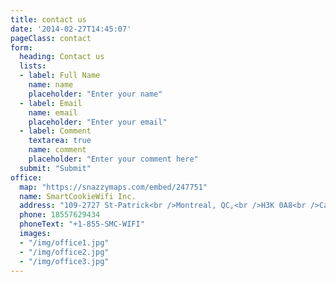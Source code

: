 ```yaml
---
title: contact us
date: '2014-02-27T14:45:07'
pageClass: contact
form:
  heading: Contact us
  lists:
  - label: Full Name
    name: name
    placeholder: "Enter your name"
  - label: Email
    name: email
    placeholder: "Enter your email"
  - label: Comment
    textarea: true
    name: comment
    placeholder: "Enter your comment here"
  submit: "Submit"
office:
  map: "https://snazzymaps.com/embed/247751"
  name: SmartCookieWifi Inc.
  address: "109-2727 St-Patrick<br />Montreal, QC,<br />H3K 0A8<br />Canada"
  phone: 18557629434
  phoneText: "+1-855-SMC-WIFI"
  images:
  - "/img/office1.jpg"
  - "/img/office2.jpg"
  - "/img/office3.jpg"
---
```

  